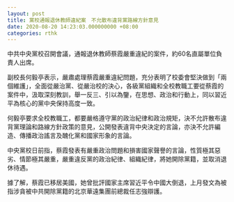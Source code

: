 ```yaml
---
layout: post
title: 黨校通報退休教師違紀案　不允散布違背黨路線方針意見
date: 2020-08-20 14:23:03.000000000 +08:00
categories: rthk
---
```


中共中央黨校召開會議，通報退休教師蔡霞嚴重違紀的案件，約60名直屬單位負責人出席。

副校長何毅亭表示，嚴肅處理蔡霞嚴重違紀問題，充分表明了校委會堅決做到「兩個維護」，全面從嚴治黨、從嚴治校的決心，各級黨組織和全校教職工要從蔡霞的案件中，汲取深刻教訓，舉一反三、引以為鑒，在思想、政治和行動上，同以習近平為核心的黨中央保持高度一致。

何毅亭要求全校教職工，都要嚴格遵守黨的政治紀律和政治規矩，決不允許散布違背黨理論和路線方針政策的意見，公開發表違背中央決定的言論，亦決不允許編造、傳播政治謠言及醜化黨和國家形象的言論。

中央黨校日前指，蔡霞發表有嚴重政治問題和損害國家聲譽的言論，性質極其惡劣、情節極其嚴重，嚴重違反黨的政治紀律、組織紀律，將她開除黨籍，並取消退休待遇。

據了解，蔡霞已移居美國，她曾批評國家主席習近平令中國大倒退，上月發文為被指涉貪被中共開除黨籍的北京華遠集團前總裁任志強辯護。
